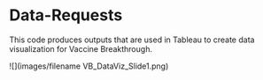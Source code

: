 # Data-Requests

This code produces outputs that are used in Tableau to create data visualization for Vaccine Breakthrough.

![](images/filename VB_DataViz_Slide1.png)




